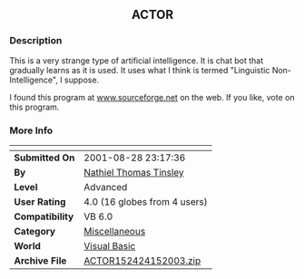 ﻿<div align="center">

## ACTOR


</div>

### Description

This is a very strange type of artificial intelligence. It is chat bot that gradually learns as it is used. It uses what I think is termed "Linguistic Non-Intelligence", I suppose.

I found this program at www.sourceforge.net on the web. If you like, vote on this program.
 
### More Info
 


<span>             |<span>
---                |---
**Submitted On**   |2001-08-28 23:17:36
**By**             |[Nathiel Thomas Tinsley](https://github.com/Planet-Source-Code/PSCIndex/blob/master/ByAuthor/nathiel-thomas-tinsley.md)
**Level**          |Advanced
**User Rating**    |4.0 (16 globes from 4 users)
**Compatibility**  |VB 6\.0
**Category**       |[Miscellaneous](https://github.com/Planet-Source-Code/PSCIndex/blob/master/ByCategory/miscellaneous__1-1.md)
**World**          |[Visual Basic](https://github.com/Planet-Source-Code/PSCIndex/blob/master/ByWorld/visual-basic.md)
**Archive File**   |[ACTOR152424152003\.zip](https://github.com/Planet-Source-Code/nathiel-thomas-tinsley-actor__1-42189/archive/master.zip)









